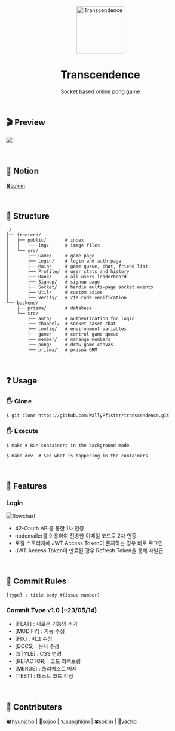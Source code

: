 <div align="center">
  <img src="https://github.com/WallyPfister/transcendence/blob/main/img/ping-pong.png" height="128px" alt="Transcendence" >
  <h1>Transcendence</h1>
  <p> Socket based online pong game </p>
</div>
</br>

## 🎬 Preview
![](https://github.com/WallyPfister/transcendence/blob/main/img/signup.gif?raw=true)
</br></br></br>

## 📝 Notion
[🍀sokim](https://pouncing-elbow-0a4.notion.site/Transcendence-954e7670eea04363a9752ae0fa667050)

</br>

## 🚧 Structure
```
./
├── frontend/
│   ├── public/       # index
│   │   └── img/      # image files
│   └── src/
│       ├── Game/     # game page
│       ├── Login/    # login and auth page
│       ├── Main/     # game queue, chat, friend list
│       ├── Profile/  # user stats and history
│       ├── Rank/     # all users leaderboard
│       ├── Signup/   # signup page
│       ├── Socket/   # handle multi-page socket events
│       ├── Util/     # custom axios
│       └── Verify/   # 2fa code verification
└── backend/
    ├── prisma/       # database
    └── src/
        ├── auth/     # authentication for login
        ├── channel/  # socket based chat
        ├── config/   # environment variables
        ├── game/     # control game queue
        ├── member/   # manange members
        ├── pong/     # draw game canvas
        └── prisma/   # prisma ORM
```

</br>

## ❓ Usage

### 🖐️ Clone
```
$ git clone https://github.com/WallyPfister/transcendence.git
```

### 🖐️ Execute
```
$ make # Run containers in the background mode
```
```
$ make dev  # See what is happening in the containers
```

</br>

## 💫 Features

### Login
![flowchart](https://github.com/WallyPfister/transcendence/blob/main/img/flowchart/transcendence-login.drawio.png)

- 42-Oauth API를 통한 1차 인증
- nodemailer를 이용하여 전송한 이메일 코드로 2차 인증
- 로컬 스토리지에 JWT Access Token이 존재하는 경우 바로 로그인
- JWT Access Token이 만료된 경우 Refresh Token을 통해 재발급

</br>

## 🌷 Commit Rules
```[type] : title body #(issue number)```

### Commit Type v1.0 (~23/05/14)
- [FEAT] : 새로운 기능의 추가
- [MODIFY] : 기능 수정
- [FIX] : 버그 수정
- [DOCS] : 문서 수정
- [STYLE] : CSS 변경
- [REFACTOR] : 코드 리팩토링
- [MERGE] : 풀리퀘스트 머지
- [TEST] : 테스트 코드 작성

</br>

## 🚀 Contributers
[🐿hyunjcho](https://github.com/highjcho) | [🧸sojoo](https://github.com/zoovely) | [🪐sunghkim](https://github.com/K-SeongHun) | [🍀sokim](https://github.com/S0YKIM) | [🔭yachoi](https://github.com/yangsonchoi)
